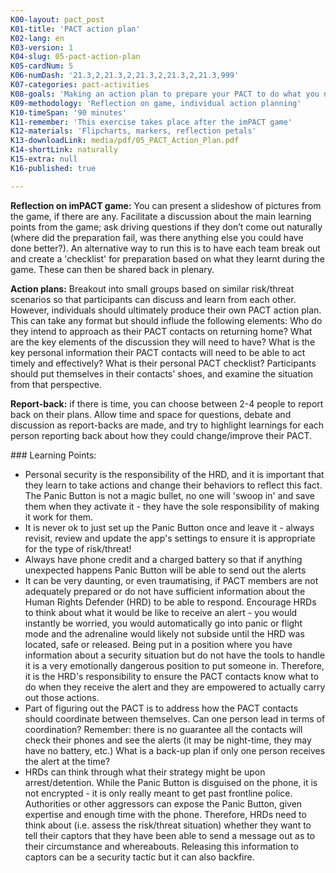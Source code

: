 ```yaml
---
K00-layout: pact_post
K01-title: 'PACT action plan'
K02-lang: en
K03-version: 1
K04-slug: 05-pact-action-plan
K05-cardNum: 5
K06-numDash: '21.3,2,21.3,2,21.3,2,21.3,2,21.3,999'
K07-categories: pact-activities
K08-goals: 'Making an action plan to prepare your PACT to do what you need them to do.'
K09-methodology: 'Reflection on game, individual action planning'
K10-timeSpan: '90 minutes'
K11-remember: 'This exercise takes place after the imPACT game'
K12-materials: 'Flipcharts, markers, reflection petals'
K13-downloadLink: media/pdf/05_PACT_Action_Plan.pdf
K14-shortLink: naturally
K15-extra: null
K16-published: true

---
```


**Reflection on imPACT game:** You can present a slideshow of pictures from the game, if there are any. Facilitate a discussion about the main learning points from the game; ask driving questions if they don’t come out naturally (where did the preparation fail, was there anything else you could have done better?). An alternative way to run this is to have each team break out and create a 'checklist' for preparation based on what they learnt during the game. These can then be shared back in plenary.

**Action plans:** Breakout into small groups based on similar risk/threat scenarios so that participants can discuss and learn from each other. However, individuals should ultimately produce their own PACT action plan. This can take any format but should influde the following elements: Who do they intend to approach as their PACT contacts on returning home? What are the key elements of the discussion they will need to have? What is the key personal information their PACT contacts will need to be able to act timely and effectively? What is their personal PACT checklist? Participants should put themselves in their contacts' shoes, and examine the situation from that perspective.

**Report-back:** if there is time, you can choose between 2-4 people to report back on their plans. Allow time and space for questions, debate and discussion as report-backs are made, and try  to highlight learnings for each person reporting back about how they could change/improve their PACT.


<div class="cs-online" id="onlineContent" markdown="1">
### Learning Points:

- Personal security is the responsibility of the HRD, and it is important that they learn to take actions and change their behaviors to reflect this fact. The Panic Button is not a magic bullet, no one will 'swoop in' and save them when they activate it - they have the sole responsibility of making it work for them.
- It is never ok to just set up the Panic Button once and leave it - always revisit, review and update the app's settings to ensure it is appropriate for the type of risk/threat!
- Always have phone credit and a charged battery so that if anything unexpected happens Panic Button will be able to send out the alerts
- It can be very daunting, or even traumatising, if PACT members are not adequately prepared or do not have sufficient information about the Human Rights Defender (HRD) to be able to respond. Encourage HRDs to think about what it would be like to receive an alert - you would instantly be worried, you would automatically go into panic or flight mode and the adrenaline would likely not subside until the HRD was located, safe or released. Being put in a position where you have information about a security situation but do not have the tools to handle it is a very emotionally dangerous position to put someone in. Therefore, it is the HRD's responsibility to ensure the PACT contacts know what to do when they receive the alert and they are empowered to actually carry out those actions.
- Part of figuring out the PACT is to address how the PACT contacts should coordinate between themselves. Can one person lead in terms of coordination? Remember: there is no guarantee all the contacts will check their phones and see the alerts (it may be night-time, they may have no battery, etc.) What is a back-up plan if only one person receives the alert at the time?
- HRDs can think through what their strategy might be upon arrest/detention.  While the Panic Button is disguised on the phone, it is not encrypted - it is only really meant to get past frontline police. Authorities or other aggressors can expose the Panic Button, given expertise and enough time with the phone.  Therefore, HRDs need to think about (i.e. assess the risk/threat situation) whether they want to tell their captors that they have been able to send a message out as to their circumstance and whereabouts. Releasing this information to captors can be a security tactic but it can also backfire.
</div>